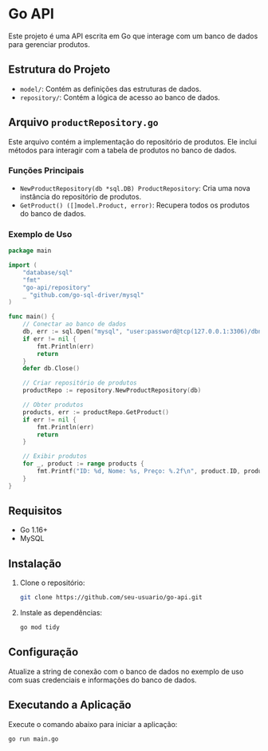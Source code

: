 # Go API

Este projeto é uma API escrita em Go que interage com um banco de dados para gerenciar produtos.

## Estrutura do Projeto

- `model/`: Contém as definições das estruturas de dados.
- `repository/`: Contém a lógica de acesso ao banco de dados.

## Arquivo `productRepository.go`

Este arquivo contém a implementação do repositório de produtos. Ele inclui métodos para interagir com a tabela de produtos no banco de dados.

### Funções Principais

- `NewProductRepository(db *sql.DB) ProductRepository`: Cria uma nova instância do repositório de produtos.
- `GetProduct() ([]model.Product, error)`: Recupera todos os produtos do banco de dados.

### Exemplo de Uso

```go
package main

import (
	"database/sql"
	"fmt"
	"go-api/repository"
	_ "github.com/go-sql-driver/mysql"
)

func main() {
	// Conectar ao banco de dados
	db, err := sql.Open("mysql", "user:password@tcp(127.0.0.1:3306)/dbname")
	if err != nil {
		fmt.Println(err)
		return
	}
	defer db.Close()

	// Criar repositório de produtos
	productRepo := repository.NewProductRepository(db)

	// Obter produtos
	products, err := productRepo.GetProduct()
	if err != nil {
		fmt.Println(err)
		return
	}

	// Exibir produtos
	for _, product := range products {
		fmt.Printf("ID: %d, Nome: %s, Preço: %.2f\n", product.ID, product.Name, product.Price)
	}
}
```

## Requisitos

- Go 1.16+
- MySQL

## Instalação

1. Clone o repositório:
   ```sh
   git clone https://github.com/seu-usuario/go-api.git
   ```
2. Instale as dependências:
   ```sh
   go mod tidy
   ```

## Configuração

Atualize a string de conexão com o banco de dados no exemplo de uso com suas credenciais e informações do banco de dados.

## Executando a Aplicação

Execute o comando abaixo para iniciar a aplicação:

```sh
go run main.go
```
